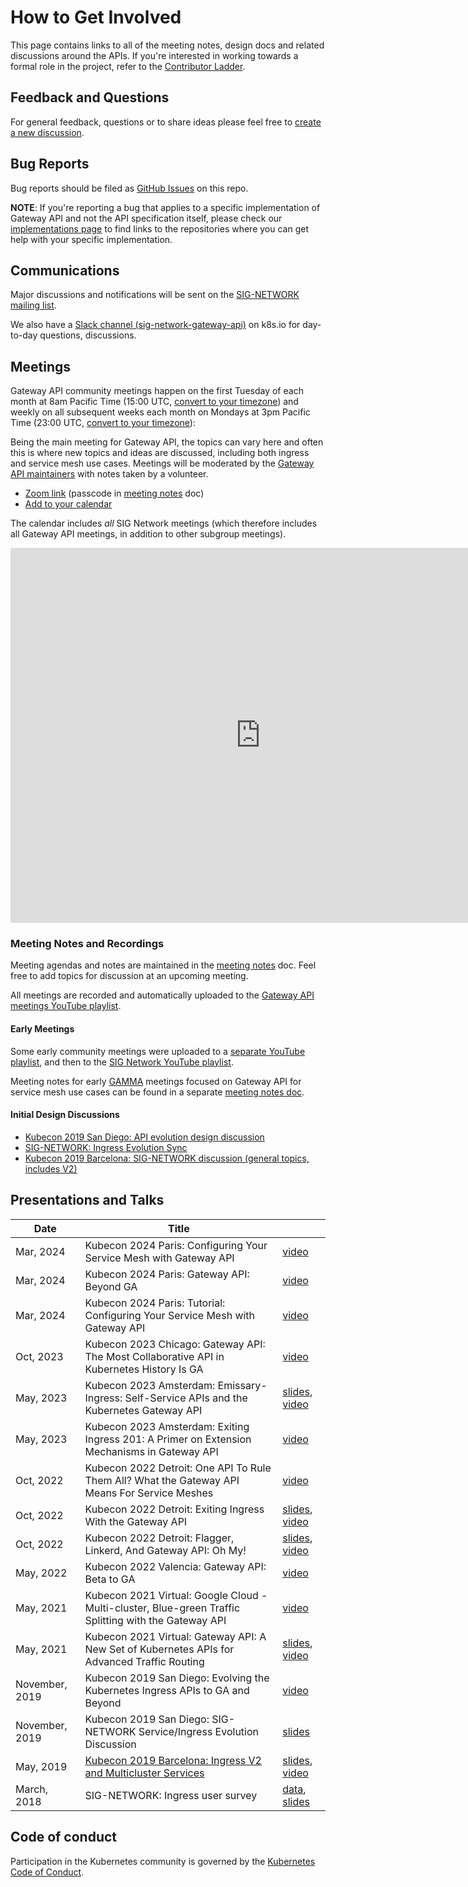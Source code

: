 # How to Get Involved

This page contains links to all of the meeting notes, design docs and related
discussions around the APIs. If you're interested in working towards a formal
role in the project, refer to the [Contributor
Ladder](/contributing/contributor-ladder).

## Feedback and Questions

For general feedback, questions or to share ideas please feel free to [create a
new discussion][gh-disc].

[gh-disc]:https://github.com/kubernetes-sigs/gateway-api/discussions/new

## Bug Reports

Bug reports should be filed as [GitHub Issues][gh-issues] on this repo.

**NOTE**: If you're reporting a bug that applies to a specific implementation of
Gateway API and not the API specification itself, please check our
[implementations page][implementations] to find links to the repositories where
you can get help with your specific implementation.

[gh-issues]: https://github.com/kubernetes-sigs/gateway-api/issues/new/choose
[implementations]:/implementations/

## Communications

Major discussions and notifications will be sent on the [SIG-NETWORK mailing
list][signetg].

We also have a [Slack channel (sig-network-gateway-api)][slack] on k8s.io for day-to-day
questions, discussions.

[signetg]: https://groups.google.com/forum/#!forum/kubernetes-sig-network
[slack]: https://kubernetes.slack.com/archives/CR0H13KGA

## Meetings

Gateway API community meetings happen on the first Tuesday of each month at
8am Pacific Time (15:00 UTC, [convert to your timezone][8am-pst-convert]) and
weekly on all subsequent weeks each month on Mondays at 3pm Pacific Time
(23:00 UTC, [convert to your timezone][3pm-pst-convert]):

Being the main meeting for Gateway API, the topics can vary here and often this
is where new topics and ideas are discussed, including both ingress and service
mesh use cases. Meetings will be moderated by the [Gateway API maintainers][maintainers]
with notes taken by a volunteer.

* [Zoom link](https://zoom.us/j/441530404) (passcode in [meeting notes] doc)
* [Add to your calendar](https://calendar.google.com/calendar/u/0/r?cid=88fe1l3qfn2b6r11k8um5am76c@group.calendar.google.com)

[8am-pst-convert]: http://www.thetimezoneconverter.com/?t=08:00&tz=PT%20%28Pacific%20Time%29
[3pm-pst-convert]: http://www.thetimezoneconverter.com/?t=15:00&tz=PT%20%28Pacific%20Time%29
[maintainers]:https://github.com/kubernetes-sigs/gateway-api/blob/main/OWNERS_ALIASES#L12

The calendar includes _all_ SIG Network meetings (which therefore includes all
Gateway API meetings, in addition to other subgroup meetings).

<iframe
  src="https://calendar.google.com/calendar/embed?src=88fe1l3qfn2b6r11k8um5am76c%40group.calendar.google.com"
  style="border: 0" width="800" height="600" frameborder="0"
  scrolling="no">
</iframe>

### Meeting Notes and Recordings

Meeting agendas and notes are maintained in the [meeting notes] doc. Feel free
to add topics for discussion at an upcoming meeting.

All meetings are recorded and automatically uploaded to the
[Gateway API meetings YouTube playlist][gateway-api-yt-playlist].

[meeting notes]: https://docs.google.com/document/d/1eg-YjOHaQ7UD28htdNxBR3zufebozXKyI28cl2E11tU/edit
[gateway-api-yt-playlist]: https://www.youtube.com/playlist?list=PL69nYSiGNLP1GgO7k02ipPGZUFpSzGaHH

#### Early Meetings

Some early community meetings were uploaded to a [separate YouTube
playlist][early-yt-playlist], and then to the [SIG Network YouTube playlist][sig-net-yt-playlist].

Meeting notes for early [GAMMA][gamma] meetings focused on Gateway API for
service mesh use cases can be found in a separate
[meeting notes doc][gamma-meeting-notes].

[early-yt-playlist]: https://www.youtube.com/playlist?list=PL7KjrPTDcs4Xe6SZj-51WvBfufKf-la1O
[sig-net-yt-playlist]: https://www.youtube.com/playlist?list=PL69nYSiGNLP2E8vmnqo5MwPOY25sDWIxb
[gamma]: /mesh/gamma/
[gamma-meeting-notes]: https://docs.google.com/document/d/1s5hQU0CB9ehjFukRmRHQ41f1FA8GX5_1Rv6nHW6NWAA/edit#

#### Initial Design Discussions

* [Kubecon 2019 San Diego: API evolution design discussion][kubecon-2019-na-design-discussion]
* [SIG-NETWORK: Ingress Evolution Sync][sig-net-2019-11-sync]
* [Kubecon 2019 Barcelona: SIG-NETWORK discussion (general topics, includes V2)][kubecon-2019-eu-discussion]

[kubecon-2019-na-design-discussion]: https://docs.google.com/document/d/1l_SsVPLMBZ7lm_T4u7ZDBceTTUY71-iEQUPWeOdTAxM/preview
[kubecon-2019-eu-discussion]: https://docs.google.com/document/d/1n8AaDiPXyZHTosm1dscWhzpbcZklP3vd11fA6L6ajlY/preview
[sig-net-2019-11-sync]: https://docs.google.com/document/d/1AqBaxNX0uS0fb_fSpVL9c8TmaSP7RYkWO8U_SdJH67k/preview

## Presentations and Talks

| Date           | Title |    |
|----------------|-------|----|
| Mar, 2024      | Kubecon 2024 Paris: Configuring Your Service Mesh with Gateway API | [video][2024-kubecon-video-1]|
| Mar, 2024      | Kubecon 2024 Paris: Gateway API: Beyond GA | [video][2024-kubecon-video-2]|
| Mar, 2024      | Kubecon 2024 Paris: Tutorial: Configuring Your Service Mesh with Gateway API  | [video][2024-kubecon-video-3]|
| Oct, 2023      | Kubecon 2023 Chicago: Gateway API: The Most Collaborative API in Kubernetes History Is GA | [video][2023-kubecon-video-3]|
| May, 2023      | Kubecon 2023 Amsterdam: Emissary-Ingress: Self-Service APIs and the Kubernetes Gateway API | [slides][2023-kubecon-slides-1], [video][2023-kubecon-video-1]|
| May, 2023      | Kubecon 2023 Amsterdam: Exiting Ingress 201: A Primer on Extension Mechanisms in Gateway API | [video][2023-kubecon-video-2]|
| Oct, 2022      | Kubecon 2022 Detroit: One API To Rule Them All? What the Gateway API Means For Service Meshes | [video][2022-kubecon-video-4]|
| Oct, 2022      | Kubecon 2022 Detroit: Exiting Ingress With the Gateway API | [slides][2022-kubecon-slide-3], [video][2022-kubecon-video-3]|
| Oct, 2022      | Kubecon 2022 Detroit: Flagger, Linkerd, And Gateway API: Oh My! | [slides][2022-kubecon-slide-2], [video][2022-kubecon-video-2]|
| May, 2022      | Kubecon 2022 Valencia: Gateway API: Beta to GA | [video][2022-kubecon-video-1]|
| May, 2021      | Kubecon 2021 Virtual: Google Cloud - Multi-cluster, Blue-green Traffic Splitting with the Gateway API | [video][2021-kubecon-video-2]|
| May, 2021      | Kubecon 2021 Virtual: Gateway API: A New Set of Kubernetes APIs for Advanced Traffic Routing | [slides][2021-kubecon-slide-1], [video][2021-kubecon-video-1]|
| November, 2019 | Kubecon 2019 San Diego: Evolving the Kubernetes Ingress APIs to GA and Beyond | [video][2019-kubecon-na-video]|
| November, 2019 | Kubecon 2019 San Diego: SIG-NETWORK Service/Ingress Evolution Discussion | [slides][2019-kubecon-na-community-slides] |
| May, 2019      | [Kubecon 2019 Barcelona: Ingress V2 and Multicluster Services][2019-kubecon-eu] | [slides][2019-kubecon-eu-slides], [video][2019-kubecon-eu-video]|
| March, 2018    | SIG-NETWORK: Ingress user survey | [data][survey-data], [slides][survey-slides] |

[2024-kubecon-video-1]: https://www.youtube.com/watch?v=UMGRp0fGk3o
[2024-kubecon-video-2]: https://www.youtube.com/watch?v=LITg6TvctjM
[2024-kubecon-video-3]: https://www.youtube.com/watch?v=UMGRp0fGk3o
[2023-kubecon-video-3]: https://www.youtube.com/watch?v=V3Vu_FWb4l4
[2023-kubecon-slides-1]: https://github.com/cloudyuga/kubecon-talks/blob/main/slides_EU-23/emissary-ingress-self-service-apis-and-the-kubernetes-gateway-api-lance-austin-ambassador-labs-flynn-buoyant.pdf
[2023-kubecon-video-1]: https://www.youtube.com/watch?v=piDYmZObh_M
[2023-kubecon-video-2]: https://www.youtube.com/watch?v=7P55G8GsYRs:
[2022-kubecon-video-4]: https://www.youtube.com/watch?v=vYGP5XdP2TA
[2022-kubecon-video-3]: https://www.youtube.com/watch?v=sTQv4QOC-TI
[2022-kubecon-slide-3]: https://github.com/cloudyuga/kubecon-talks/blob/main/slides_NA-22/exiting-ingress-with-the-gateway-api-rob-scott-google-shane-utt-kong-inc.pdf
[2022-kubecon-video-2]: https://www.youtube.com/watch?v=9Ag45POgnKw
[2022-kubecon-slide-2]: https://github.com/cloudyuga/kubecon-talks/blob/main/slides_NA-22/flagger-linkerd-and-gateway-api-oh-my-jason-morgan-buoyant-sanskar-jaiswal-weaveworks.pdf
[2022-kubecon-video-1]: https://www.youtube.com/watch?v=YPiuicxC8UU
[2021-kubecon-video-2]: https://www.youtube.com/watch?v=vs8YrjdRJJU
[2021-kubecon-video-1]: https://www.youtube.com/watch?v=lCRuzWFJBO0
[2021-kubecon-slide-1]: https://github.com/cloudyuga/kubecon-talks/blob/main/slides_EU-21/gateway-api-a-new-set-of-kubernetes-apis-for-advanced-traffic-routing-harry-bagdi-kong-inc-rob-scott-google.pdf
[2019-kubecon-na-video]: https://www.youtube.com/watch?v=cduG0FrjdJA
[2019-kubecon-eu]: https://kccnceu19.sched.com/event/MPb6/ingress-v2-and-multicluster-services-rohit-ramkumar-bowei-du-google
[2019-kubecon-eu-slides]: https://static.sched.com/hosted_files/kccnceu19/97/%5Bwith%20speaker%20notes%5D%20Kubecon%20EU%202019_%20Ingress%20V2%20%26%20Multi-Cluster%20Services.pdf
[2019-kubecon-eu-video]: https://www.youtube.com/watch?v=Ne9UJL6irXY&t=1s
[survey-data]: https://github.com/bowei/k8s-ingress-survey-2018
[survey-slides]: https://github.com/bowei/k8s-ingress-survey-2018/blob/master/survey.pdf
[2019-kubecon-na-community-slides]: https://docs.google.com/presentation/d/1s0scrQCCFLJMVjjGXGQHoV6_4OIZkaIGjwj4wpUUJ7M

## Code of conduct

Participation in the Kubernetes community is governed by the [Kubernetes Code of
Conduct](https://github.com/kubernetes/community/blob/master/code-of-conduct.md).
